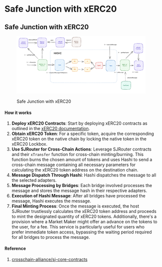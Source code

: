 # Safe Junction with xERC20

## Safe Junction with xERC20&#x20;

<figure><img src="../../.gitbook/assets/diagram.png" alt=""><figcaption><p>Safe Junction with xERC20</p></figcaption></figure>

#### How it works

1. **Deploy xERC20 Contracts**: Start by deploying xERC20 contracts as outlined in the [xERC20 documentation](https://docs.connext.network/usecases/xerc20).
2. **Obtain xERC20 Token**: For a specific token, acquire the corresponding xERC20 token on the native chain by locking the native token in the xERC20 Lockbox.
3. **Use SJRouter for Cross-Chain Actions**: Leverage SJRouter contracts and their `xTransfer` function for cross-chain minting/burning. This function burns the chosen amount of tokens and uses Hashi to send a cross-chain message containing all necessary parameters for calculating the xERC20 token address on the destination chain.
4. **Message Dispatch Through Hashi**: Hashi dispatches the message to all the selected adapters.
5. **Message Processing by Bridges**: Each bridge involved processes the message and stores the message hash in their respective adapters.
6. **Execution of Hashi Message**: After all bridges have processed the message, Hashi executes the message.
7. **Final Minting Process**: Once the message is executed, the host SJRouter trustlessly calculates the xERC20 token address and proceeds to mint the designated quantity of xERC20 tokens. Additionally, there's a provision where a Market Maker might offer an advance on the tokens to the user, for a fee. This service is particularly useful for users who prefer immediate token access, bypassing the waiting period required for all bridges to process the message.

#### Reference

1. [crosschain-alliance/sj-core-contracts](https://github.com/crosschain-alliance/sj-core-contracts?tab=readme-ov-file)
